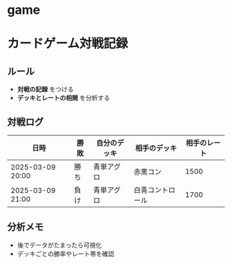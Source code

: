 # game
# カードゲーム対戦記録

## ルール
- **対戦の記録** をつける
- **デッキとレートの相関** を分析する

## 対戦ログ

| 日時 | 勝敗 | 自分のデッキ | 相手のデッキ | 相手のレート |
|------|------|------------|------------|------------|
| 2025-03-09 20:00 | 勝ち | 青単アグロ | 赤黒コン | 1500 |
| 2025-03-09 21:00 | 負け | 青単アグロ | 白青コントロール | 1700 |

## 分析メモ
- 後でデータがたまったら可視化
- デッキごとの勝率やレート帯を確認
